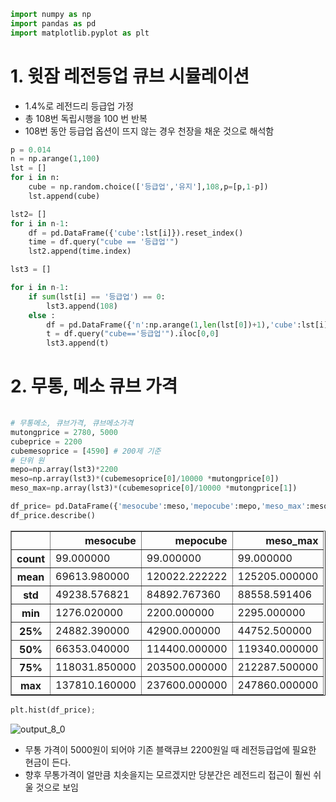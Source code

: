 ```python
import numpy as np
import pandas as pd
import matplotlib.pyplot as plt
```

# 1. 윗잠 레전등업 큐브 시뮬레이션

- 1.4%로 레전드리 등급업 가정
- 총 108번 독립시행을 100 번 반복
- 108번 동안 등급업 옵션이 뜨지 않는 경우 천장을 채운 것으로 해석함 


```python
p = 0.014
n = np.arange(1,100)
lst = []
for i in n:
    cube = np.random.choice(['등급업','유지'],108,p=[p,1-p])
    lst.append(cube)
```


```python
lst2= []
for i in n-1:
    df = pd.DataFrame({'cube':lst[i]}).reset_index()
    time = df.query("cube == '등급업'")
    lst2.append(time.index)
```


```python
lst3 = []

for i in n-1:
    if sum(lst[i] == '등급업') == 0:
        lst3.append(108)
    else :
        df = pd.DataFrame({'n':np.arange(1,len(lst[0])+1),'cube':lst[i]})
        t = df.query("cube=='등급업'").iloc[0,0]
        lst3.append(t)

```

# 2. 무통, 메소 큐브 가격


```python
        
# 무통메소, 큐브가격, 큐브메소가격        
mutongprice = 2780, 5000
cubeprice = 2200
cubemesoprice = [4590] # 200제 기준
# 단위 원
mepo=np.array(lst3)*2200
meso=np.array(lst3)*(cubemesoprice[0]/10000 *mutongprice[0])
meso_max=np.array(lst3)*(cubemesoprice[0]/10000 *mutongprice[1])
```


```python
df_price= pd.DataFrame({'mesocube':meso,'mepocube':mepo,'meso_max':meso_max})
df_price.describe()
```




<div>
<style scoped>
    .dataframe tbody tr th:only-of-type {
        vertical-align: middle;
    }

    .dataframe tbody tr th {
        vertical-align: top;
    }

    .dataframe thead th {
        text-align: right;
    }
</style>
<table border="1" class="dataframe">
  <thead>
    <tr style="text-align: right;">
      <th></th>
      <th>mesocube</th>
      <th>mepocube</th>
      <th>meso_max</th>
    </tr>
  </thead>
  <tbody>
    <tr>
      <th>count</th>
      <td>99.000000</td>
      <td>99.000000</td>
      <td>99.000000</td>
    </tr>
    <tr>
      <th>mean</th>
      <td>69613.980000</td>
      <td>120022.222222</td>
      <td>125205.000000</td>
    </tr>
    <tr>
      <th>std</th>
      <td>49238.576821</td>
      <td>84892.767360</td>
      <td>88558.591406</td>
    </tr>
    <tr>
      <th>min</th>
      <td>1276.020000</td>
      <td>2200.000000</td>
      <td>2295.000000</td>
    </tr>
    <tr>
      <th>25%</th>
      <td>24882.390000</td>
      <td>42900.000000</td>
      <td>44752.500000</td>
    </tr>
    <tr>
      <th>50%</th>
      <td>66353.040000</td>
      <td>114400.000000</td>
      <td>119340.000000</td>
    </tr>
    <tr>
      <th>75%</th>
      <td>118031.850000</td>
      <td>203500.000000</td>
      <td>212287.500000</td>
    </tr>
    <tr>
      <th>max</th>
      <td>137810.160000</td>
      <td>237600.000000</td>
      <td>247860.000000</td>
    </tr>
  </tbody>
</table>
</div>




```python
plt.hist(df_price);
```



    
![output_8_0](https://github.com/lmw5153/lmw5153.github.io/assets/154956154/964f163f-8eae-463a-81d6-66805446808c)


- 무통 가격이 5000원이 되어야 기존 블랙큐브 2200원일 때 레전등급업에 필요한 현금이 든다.
- 향후 무통가격이 얼만큼 치솟을지는 모르겠지만 당분간은 레전드리 접근이 훨씬 쉬울 것으로 보임
